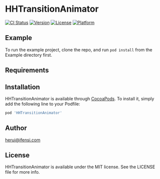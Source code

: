 # HHTransitionAnimator

[![CI Status](https://img.shields.io/travis/786696937@qq.com/HHTransitionAnimator.svg?style=flat)](https://travis-ci.org/786696937@qq.com/HHTransitionAnimator)
[![Version](https://img.shields.io/cocoapods/v/HHTransitionAnimator.svg?style=flat)](https://cocoapods.org/pods/HHTransitionAnimator)
[![License](https://img.shields.io/cocoapods/l/HHTransitionAnimator.svg?style=flat)](https://cocoapods.org/pods/HHTransitionAnimator)
[![Platform](https://img.shields.io/cocoapods/p/HHTransitionAnimator.svg?style=flat)](https://cocoapods.org/pods/HHTransitionAnimator)

## Example

To run the example project, clone the repo, and run `pod install` from the Example directory first.

## Requirements

## Installation

HHTransitionAnimator is available through [CocoaPods](https://cocoapods.org). To install
it, simply add the following line to your Podfile:

```ruby
pod 'HHTransitionAnimator'
```

## Author

herui@ifensi.com

## License

HHTransitionAnimator is available under the MIT license. See the LICENSE file for more info.
